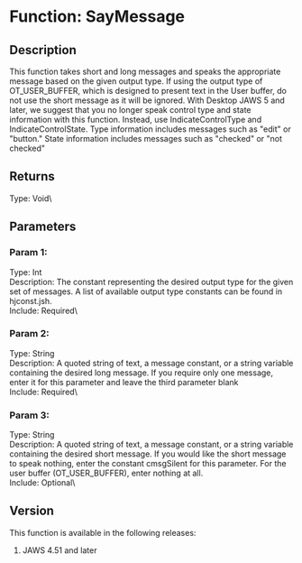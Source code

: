 # Function: SayMessage

## Description

This function takes short and long messages and speaks the appropriate
message based on the given output type. If using the output type of
OT_USER_BUFFER, which is designed to present text in the User buffer, do
not use the short message as it will be ignored. With Desktop JAWS 5 and
later, we suggest that you no longer speak control type and state
information with this function. Instead, use IndicateControlType and
IndicateControlState. Type information includes messages such as
\"edit\" or \"button.\" State information includes messages such as
\"checked\" or \"not checked\"

## Returns

Type: Void\

## Parameters

### Param 1:

Type: Int\
Description: The constant representing the desired output type for the
given set of messages. A list of available output type constants can be
found in hjconst.jsh.\
Include: Required\

### Param 2:

Type: String\
Description: A quoted string of text, a message constant, or a string
variable containing the desired long message. If you require only one
message, enter it for this parameter and leave the third parameter
blank\
Include: Required\

### Param 3:

Type: String\
Description: A quoted string of text, a message constant, or a string
variable containing the desired short message. If you would like the
short message to speak nothing, enter the constant cmsgSilent for this
parameter. For the user buffer (OT_USER_BUFFER), enter nothing at all.\
Include: Optional\

## Version

This function is available in the following releases:

1.  JAWS 4.51 and later
